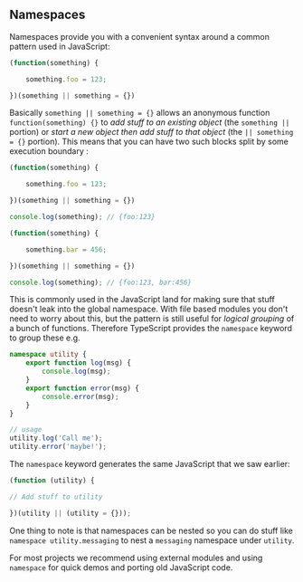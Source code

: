 ## Namespaces
Namespaces provide you with a convenient syntax around a common pattern used in JavaScript:

```ts
(function(something) {

    something.foo = 123;

})(something || something = {})
```

Basically `something || something = {}` allows an anonymous function `function(something) {}` to *add stuff to an existing object* (the `something ||` portion) or *start a new object then add stuff to that object* (the `|| something = {}` portion). This means that you can have two such blocks split by some execution boundary :

```ts
(function(something) {

    something.foo = 123;

})(something || something = {})

console.log(something); // {foo:123}

(function(something) {

    something.bar = 456;

})(something || something = {})

console.log(something); // {foo:123, bar:456}

```

This is commonly used in  the JavaScript land for making sure that stuff doesn't leak into the global namespace. With file based modules you don't need to worry about this, but the pattern is still useful for *logical grouping* of a bunch of functions. Therefore TypeScript provides the `namespace` keyword to group these e.g.

```ts
namespace utility {
    export function log(msg) {
        console.log(msg);
    }
    export function error(msg) {
        console.error(msg);
    }
}

// usage
utility.log('Call me');
utility.error('maybe!');
```
The `namespace` keyword generates the same JavaScript that we saw earlier:

```ts
(function (utility) {

// Add stuff to utility

})(utility || (utility = {}));
```

One thing to note is that namespaces can be nested so you can do stuff like `namespace utility.messaging` to nest a `messaging` namespace under `utility`.

For most projects we recommend using external modules and using `namespace` for quick demos and porting old JavaScript code.
